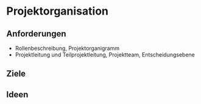Projektorganisation
=====

## Anforderungen

* Rollenbeschreibung, Projektorganigramm
* Projektleitung und Teilprojektleitung, Projektteam, Entscheidungsebene

## Ziele

## Ideen